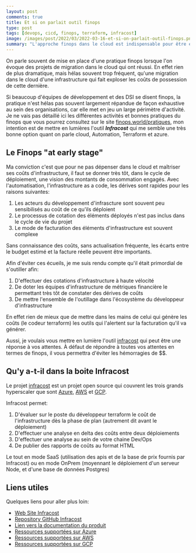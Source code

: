 ```yaml
---
layout: post
comments: true
title: Et si on parlait outil finops
type: post
tags: [devops, cicd, finops, terraform, infracost]
image: /images/post/2022/03/2022-03-16-et-si-on-parlait-outil-finops.png
summary: "L'approche finops dans le cloud est indispensable pour être efficiente, mais elle doit être outillée. Infracost est là pour vous."
---
```


On parle souvent de mise en place d'une pratique finops lorsque l'on évoque des projets de migration dans le cloud qui ont réussi. En effet
rien de plus dramatique, mais hélas souvent trop fréquent, qu'une migration dans le cloud d'une infrastructure qui fait exploser les coûts de possession 
de cette dernière.

Si beaucoup d'équipes de développement et des DSI se disent finops, la pratique n'est hélas pas souvent largement répandue de façon exhaustive au sein des organisations,
car elle met en jeu un large périmètre d'activité. Je ne vais pas détaillé ici les différentes activités et bonnes pratiques du finops que vous pourrez consultez sur le site [finops.world/pratiques](https://finops.world/pratiques), mon intention est de mettre en lumières l'outil ***Infracost*** qui me semble une très bonne option quant on parle cloud, Automation, Terraform et azure.

## Le Finops "at early stage"

Ma conviction c'est que pour ne pas dépenser dans le cloud et maîtriser ses coûts d'infrastructure, il faut se donner très tôt, dans le cycle de déploiement, une vision des montants de consommation engagés. Avec l'automatisation, l'infrastructure as a code, les dérives sont rapides pour les raisons suivantes:

1. Les acteurs du développement d'infrascture sont souvent peu sensibilisés au coût de ce qu'ils déploient
2. Le processus de cotation des éléments déployés n'est pas inclus dans le cycle de vie du projet
3. Le mode de facturation des éléments d'infrastructure est souvent complexe 

Sans connaissance des coûts, sans actualisation fréquente, les écarts entre le budget estimé et la facture réelle peuvent être importants.

Afin d'éviter ces écueils, je me suis rendu compte qu'il était primordial de s'outiller afin:

1. D'effectuer des cotations d'infrastructure à haute vélocité
2. De doter les équipes d'infrastructure de métriques financière le permettant très tôt de constater des dérives de coûts
3. De mettre l'ensemble de l'outillage dans l'écosystème du développeur d'infrastructure

En effet rien de mieux que de mettre dans les mains de celui qui génère les coûts (le codeur terraform) les outils qui l'alertent sur la facturation qu'il va générer.

Aussi, je voulais vous mettre en lumière l'outil [infracost](https://infracost.io) qui peut être une réponse à vos attentes. À défaut de répondre à toutes vos attentes en termes de finops, il vous permettra d'éviter les hémorragies de $$.

## Qu'y a-t-il dans la boite Infracost

Le projet [infracost](https://github.com/infracost/infracost) est un projet open source qui couvrent les trois grands hyperscaler que sont [Azure](https://azure.microsoft.com/en-us/), [AWS](https://aws.amazon.com/fr/) et [GCP](https://cloud.google.com/?hl=fr).

Infracost permet:

1. D'évaluer sur le poste du développeur terraform le coût de l'infrastructure dès la phase de plan (autrement dit avant le déploiement)
2. D'effectuer une analyse en delta des coûts entre deux déploiements
3. D'effectuer une analyse au sein de votre chaine Dev/Ops
4. De publier des rapports de coûts au format HTML

Le tout en mode SaaS (utilisation des apis et de la base de prix fournis par Infracost) ou en mode OnPrem (moyennant le déploiement d'un serveur Node, et d'une base de données Postgres)

## Liens utiles

Quelques liens pour aller plus loin:

- [Web Site Infracost](https://www.infracost.io/)
- [Repository GitHub Infracost](https://github.com/infracost/infracost)
- [Lien vers la documentation du produit](https://infracost.io/docs/)
- [Ressources supportées sur Azure](https://www.infracost.io/docs/supported_resources/azure/)
- [Ressources supportées sur AWS](https://www.infracost.io/docs/supported_resources/aws/)
- [Ressources supportées sur GCP](https://www.infracost.io/docs/supported_resources/gcp/)
